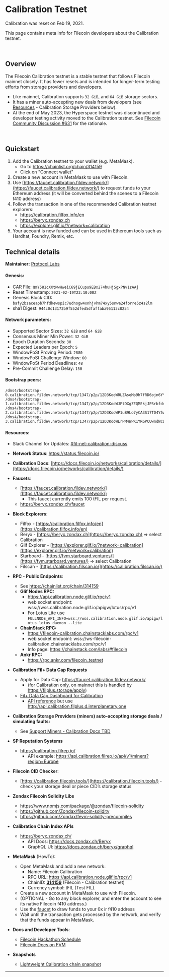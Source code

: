 # Calibration Testnet

Calibration was reset on Feb 19, 2021.

This page contains meta info for Filecoin developers about the Calibration testnet.

&nbsp;

## Overview

The Filecoin Calibration testnet is a stable testnet that follows Filecoin mainnet closely. It has fewer resets and is intended for longer-term testing efforts from storage providers and developers.

- Like mainnet, Calibration supports `32 GiB`, and `64 GiB` storage sectors.
- It has a miner auto-accepting new deals from developers (see [Resources](#resources) - Calibration Storage Providers below).
- At the end of May 2023, the Hyperspace testnet was discontinued and developer testing activity moved to the Calibration testnet. See [Filecoin Community Discussion #631](https://github.com/filecoin-project/community/discussions/631) for the rationale.


&nbsp;

## Quickstart

1. Add the Calibration testnet to your wallet (e.g. MetaMask).
    - Go to https://chainlist.org/chain/314159
    - Click on "Connect wallet"
2. Create a new account in MetaMask to use with Filecoin.
3. Use [https://faucet.calibration.fildev.network/](https://faucet.calibration.fildev.network/) to request funds to your Ethereum address (it will be converted behind the scenes to a Filecoin f410 address)
4. Follow the transaction in one of the recommended Calibration testnet explorers:
    - https://calibration.filfox.info/en 
    - https://beryx.zondax.ch 
    - https://explorer.glif.io/?network=calibration
5. Your account is now funded and can be used in Ethereum tools such as Hardhat, Foundry, Remix, etc.

## Technical details

**Maintainer:** [Protocol Labs](https://protocol.ai)

#### **Genesis**:

- CAR File: `QmY581cXXtNwHweiC69jECupu9EBx274huHjSgxPNv1zAAj`
- Reset Timestamp: `2021-02-19T23:10:00Z`
- Genesis Block CID: `bafy2bzaceapb7hfdkewspic7udnogw4xnhjvhm74xy5snwa24forre5z4s2lm`
- sha1 Digest: `944c0c13172b9f552dfed5dfaffaba95113c8254`

#### **Network parameters**:

- Supported Sector Sizes: `32 GiB` and `64 GiB`
- Consensus Miner Min Power: `32 GiB`
- Epoch Duration Seconds: `30`
- Expected Leaders per Epoch: `5`
- WindowPoSt Proving Period: `2880`
- WindowPoSt Challenge Window: `60`
- WindowPoSt Period Deadlines: `48`
- Pre-Commit Challenge Delay: `150`

#### **Bootstrap peers**:

```
/dns4/bootstrap-0.calibration.fildev.network/tcp/1347/p2p/12D3KooWRLZAseMo9h7fRD6ojn6YYDXHsBSavX5YmjBZ9ngtAEec
/dns4/bootstrap-1.calibration.fildev.network/tcp/1347/p2p/12D3KooWJFtDXgZEQMEkjJPSrbfdvh2xfjVKrXeNFG1t8ioJXAzv
/dns4/bootstrap-2.calibration.fildev.network/tcp/1347/p2p/12D3KooWP1uB9Lo7yCA3S17TD4Y5wStP5Nk7Vqh53m8GsFjkyujD
/dns4/bootstrap-3.calibration.fildev.network/tcp/1347/p2p/12D3KooWLrPM4WPK1YRGPCUwndWcDX8GCYgms3DiuofUmxwvhMCn
```

#### **Resources**:

- Slack Channel for Updates: [#fil-net-calibration-discuss](https://filecoinproject.slack.com/archives/C01D42NNLMS)

- **Network Status**: https://status.filecoin.io/
- **Calibration Docs**: [https://docs.filecoin.io/networks/calibration/details/](https://docs.filecoin.io/networks/calibration/details/)
- **Faucets**: 
  - [https://faucet.calibration.fildev.network/](https://faucet.calibration.fildev.network/)
    - This faucet currently emits 100 tFIL per request.
  - https://beryx.zondax.ch/faucet
- **Block Explorers**:
  - Filfox - [https://calibration.filfox.info/en](https://calibration.filfox.info/en)
  - Beryx - [https://beryx.zondax.ch](https://beryx.zondax.ch) => select Calibration
  - Glif Explorer - [https://explorer.glif.io/?network=calibration](https://explorer.glif.io/?network=calibration)
  - Starboard - [https://fvm.starboard.ventures/](https://fvm.starboard.ventures/) => select Calibration
  - Filscan - [https://calibration.filscan.io/](https://calibration.filscan.io/)
- **RPC - Public Endpoints**:
  - See https://chainlist.org/chain/314159
  - **Glif Nodes RPC:**
    - https://api.calibration.node.glif.io/rpc/v1
    - web socket endpoint: wss://wss.calibration.node.glif.io/apigw/lotus/rpc/v1
    - For Lotus Lite use `FULLNODE_API_INFO=wss://wss.calibration.node.glif.io/apigw/lotus lotus daemon --lite`
  - **ChainStack RPC:**
    - https://filecoin-calibration.chainstacklabs.com/rpc/v1
    - web socket endpoint: wss://ws-filecoin-calibration.chainstacklabs.com/rpc/v1
    - Info page: https://chainstack.com/labs/#filecoin
  - **Ankr RPC:**
    - https://rpc.ankr.com/filecoin_testnet
- **Calibration Fil+ Data Cap Requests**
  - Apply for Data Cap: https://faucet.calibration.fildev.network/
    - (for Calibration only, on mainnet this is handled by https://filplus.storage/apply)
  - [Fil+ Data Cap Dashboard for Calibration](https://calibration.filplus.d.interplanetary.one/)
    - [API reference](https://documenter.getpostman.com/view/131998/Tzsim4NU#introhttps://documenter.getpostman.com/view/131998/Tzsim4NU#intro) but use http://api.calibration.filplus.d.interplanetary.one
- **Calibration Storage Providers (miners) auto-accepting storage deals / simulating faults:**
  - See [Support Miners - Calibration Docs TBD]()
- **SP Reputation Systems**
  - https://calibration.filrep.io/ 
     - API example: https://api.calibration.filrep.io/api/v1/miners?region=Europe
- **Filecoin CID Checker**:
  - [https://calibration.filecoin.tools/](https://calibration.filecoin.tools/) - check your storage deal or piece CID’s storage status
- **Zondax Filecoin Solidity Libs**
  - https://www.npmjs.com/package/@zondax/filecoin-solidity
  - https://github.com/Zondax/filecoin-solidity
  - https://github.com/Zondax/fevm-solidity-precompiles
- **Calibration Chain Index APIs**
  - https://beryx.zondax.ch/ 
    - API Docs: https://docs.zondax.ch/Beryx
    - GraphQL UI: https://docs.zondax.ch/beryx/graphql
- **MetaMask** (HowTo):
  - Open MetaMask and add a new network:
    - Name: Filecoin Calibration
    - RPC URL: https://api.calibration.node.glif.io/rpc/v1
    - ChainID: [**314159**](https://github.com/ethereum-lists/chains/blob/master/_data/chains/eip155-314159.json) (Filecoin - Calibration testnet)
    - Currency symbol: tFIL (Test FIL).
  - Create a new account in MetaMask to use with Filecoin.
  - (OPTIONAL - Go to any block explorer, and enter the account to see its native Filecoin f410 address.)
  - Use the [faucet](https://faucet.calibration.fildev.network/) to draw funds to your 0x ir f410 address
  - Wait until the transaction gets processed by the network, and verify that the funds appear in MetaMask.
- **Docs and Developer Tools**:
  - [Filecoin Hackathon Schedule](https://hackathons.filecoin.io/)
  - [Filecoin Docs on FVM](https://docs.filecoin.io/smart-contracts/fundamentals/the-filecoin-virtual-machine/)
- **Snapshots**
  - [Lightweight Calibration chain snapshot](https://lotus.filecoin.io/lotus/manage/chain-management/#lightweight-snapshot)

<hr>

